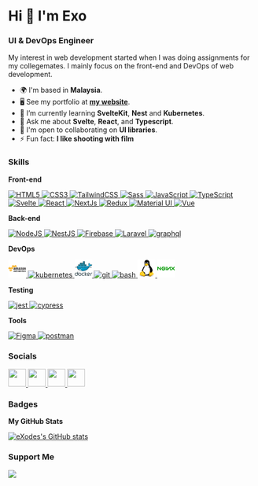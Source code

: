 # Hi 👋 I'm Exo

### UI & DevOps Engineer

My interest in web development started when I was doing assignments for my collegemates. I mainly focus on the front-end and DevOps of web development.

-   🌍 I'm based in **Malaysia**.
-   🖥️ See my portfolio at **[my website](http://eXodes.net)**.
-   🌱 I’m currently learning **SvelteKit**, **Nest** and **Kubernetes**.
-   💬 Ask me about **Svelte**, **React**, and **Typescript**.
-   🤝 I'm open to collaborating on **UI libraries**.
-   ⚡ Fun fact: **I like shooting with film**

### Skills

<b>Front-end</b>

<p align="left">
    <a
        href="https://developer.mozilla.org/en-US/docs/Glossary/HTML5"
        target="_blank"
        rel="noreferrer"
    >
        <img
            src="https://raw.githubusercontent.com/danielcranney/readme-generator/main/public/icons/skills/html5-colored.svg"
            width="36"
            height="36"
            alt="HTML5"
        />
    </a>
    <a href="https://www.w3.org/TR/CSS/#css" target="_blank" rel="noreferrer">
        <img
            src="https://raw.githubusercontent.com/danielcranney/readme-generator/main/public/icons/skills/css3-colored.svg"
            width="36"
            height="36"
            alt="CSS3"
        />
    </a>
    <a href="https://tailwindcss.com/" target="_blank" rel="noreferrer">
        <img
            src="https://raw.githubusercontent.com/danielcranney/readme-generator/main/public/icons/skills/tailwindcss-colored.svg"
            width="36"
            height="36"
            alt="TailwindCSS"
        />
    </a>
    <a href="https://sass-lang.com/" target="_blank" rel="noreferrer">
        <img
            src="https://raw.githubusercontent.com/danielcranney/readme-generator/main/public/icons/skills/sass-colored.svg"
            width="36"
            height="36"
            alt="Sass"
        />
    </a>
    <a
        href="https://developer.mozilla.org/en-US/docs/Web/JavaScript"
        target="_blank"
        rel="noreferrer"
    >
        <img
            src="https://raw.githubusercontent.com/danielcranney/readme-generator/main/public/icons/skills/javascript-colored.svg"
            width="36"
            height="36"
            alt="JavaScript"
        />
    </a>
    <a href="https://www.typescriptlang.org/" target="_blank" rel="noreferrer">
        <img
            src="https://raw.githubusercontent.com/danielcranney/readme-generator/main/public/icons/skills/typescript-colored.svg"
            width="36"
            height="36"
            alt="TypeScript"
        />
    </a>
    <a href="https://svelte.dev/" target="_blank" rel="noreferrer">
        <img
            src="https://raw.githubusercontent.com/danielcranney/readme-generator/main/public/icons/skills/svelte-colored.svg"
            width="36"
            height="36"
            alt="Svelte"
        />
    </a>
    <a href="https://reactjs.org/" target="_blank" rel="noreferrer">
        <img
            src="https://raw.githubusercontent.com/danielcranney/readme-generator/main/public/icons/skills/react-colored.svg"
            width="36"
            height="36"
            alt="React"
        />
    </a>
    <a href="https://nextjs.org/docs" target="_blank" rel="noreferrer">
        <img
            src="https://raw.githubusercontent.com/danielcranney/readme-generator/main/public/icons/skills/nextjs-colored.svg"
            width="36"
            height="36"
            alt="NextJs"
        />
    </a>
    <a href="https://redux.js.org/" target="_blank" rel="noreferrer">
        <img
            src="https://raw.githubusercontent.com/danielcranney/readme-generator/main/public/icons/skills/redux-colored.svg"
            width="36"
            height="36"
            alt="Redux"
        />
    </a>
    <a href="https://mui.com/" target="_blank" rel="noreferrer">
        <img
            src="https://raw.githubusercontent.com/danielcranney/readme-generator/main/public/icons/skills/materialui-colored.svg"
            width="36"
            height="36"
            alt="Material UI"
        />
    </a>
    <a href="https://vuejs.org/" target="_blank" rel="noreferrer">
        <img
            src="https://raw.githubusercontent.com/danielcranney/readme-generator/main/public/icons/skills/vuejs-colored.svg"
            width="36"
            height="36"
            alt="Vue"
        />
    </a>
</p>

<b>Back-end</b>

<p align="left">
    <a href="https://nodejs.org/en/" target="_blank" rel="noreferrer">
        <img
            src="https://raw.githubusercontent.com/danielcranney/readme-generator/main/public/icons/skills/nodejs-colored.svg"
            width="36"
            height="36"
            alt="NodeJS"
        />
    </a>
    <a href="https://docs.nestjs.com/" target="_blank" rel="noreferrer">
        <img
            src="https://raw.githubusercontent.com/danielcranney/readme-generator/main/public/icons/skills/nestjs-colored.svg"
            width="36"
            height="36"
            alt="NestJS"
        />
    </a>
    <a href="https://firebase.google.com/" target="_blank" rel="noreferrer">
        <img
            src="https://raw.githubusercontent.com/danielcranney/readme-generator/main/public/icons/skills/firebase-colored.svg"
            width="36"
            height="36"
            alt="Firebase"
        />
    </a>
    <a href="https://laravel.com/" target="_blank" rel="noreferrer">
        <img
            src="https://raw.githubusercontent.com/danielcranney/readme-generator/main/public/icons/skills/laravel-colored.svg"
            width="36"
            height="36"
            alt="Laravel"
        />
    </a>
    <a href="https://graphql.org" target="_blank" rel="noreferrer">
        <img
            src="https://www.vectorlogo.zone/logos/graphql/graphql-icon.svg"
            alt="graphql"
            width="36"
            height="36"
        />
    </a>
</p>

<b>DevOps</b>

<p align="left">
    <a href="https://aws.amazon.com" target="_blank" rel="noreferrer">
        <img
            src="https://raw.githubusercontent.com/devicons/devicon/master/icons/amazonwebservices/amazonwebservices-original-wordmark.svg"
            alt="aws"
            width="36"
            height="36"
        />
    </a>
    <a href="https://kubernetes.io" target="_blank" rel="noreferrer">
        <img
            src="https://www.vectorlogo.zone/logos/kubernetes/kubernetes-icon.svg"
            alt="kubernetes"
            width="36"
            height="36"
        />
    </a>
    <a href="https://www.docker.com/" target="_blank" rel="noreferrer">
        <img
            src="https://raw.githubusercontent.com/devicons/devicon/master/icons/docker/docker-original-wordmark.svg"
            alt="docker"
            width="36"
            height="36"
        />
    </a>
    <a href="https://git-scm.com/" target="_blank" rel="noreferrer">
        <img
            src="https://www.vectorlogo.zone/logos/git-scm/git-scm-icon.svg"
            alt="git"
            width="36"
            height="36"
        />
    </a>
    <a
        href="https://www.gnu.org/software/bash/"
        target="_blank"
        rel="noreferrer"
    >
        <img
            src="https://www.vectorlogo.zone/logos/gnu_bash/gnu_bash-icon.svg"
            alt="bash"
            width="36"
            height="36"
        />
    </a>
    <a href="https://www.linux.org/" target="_blank" rel="noreferrer">
        <img
            src="https://raw.githubusercontent.com/devicons/devicon/master/icons/linux/linux-original.svg"
            alt="linux"
            width="36"
            height="36"
        />
    </a>
    <a href="https://www.nginx.com" target="_blank" rel="noreferrer">
        <img
            src="https://raw.githubusercontent.com/devicons/devicon/master/icons/nginx/nginx-original.svg"
            alt="nginx"
            width="36"
            height="36"
        />
    </a>
</p>

<b>Testing</b>

<p align="left">
    <a href="https://jestjs.io" target="_blank" rel="noreferrer">
        <img
            src="https://www.vectorlogo.zone/logos/jestjsio/jestjsio-icon.svg"
            alt="jest"
            width="36"
            height="36"
        />
    </a>
    <a href="https://www.cypress.io" target="_blank" rel="noreferrer">
        <img
            src="https://raw.githubusercontent.com/simple-icons/simple-icons/6e46ec1fc23b60c8fd0d2f2ff46db82e16dbd75f/icons/cypress.svg"
            alt="cypress"
            width="36"
            height="36"
        />
    </a>
</p>

<b>Tools</b>

<p align="left">
    <a href="https://www.figma.com/" target="_blank" rel="noreferrer">
        <img
            src="https://raw.githubusercontent.com/danielcranney/readme-generator/main/public/icons/skills/figma-colored.svg"
            width="36"
            height="36"
            alt="Figma"
        />
    </a>
    <a href="https://postman.com" target="_blank" rel="noreferrer">
        <img
            src="https://www.vectorlogo.zone/logos/getpostman/getpostman-icon.svg"
            alt="postman"
            width="36"
            height="36"
        />
    </a>
</p>

### Socials

<p align="left">
    <a href="https://www.github.com/eXodes" target="_blank" rel="noreferrer">
        <img
            src="https://raw.githubusercontent.com/danielcranney/readme-generator/main/public/icons/socials/github.svg"
            width="36"
            height="36"
        />
    </a>
    <a
        href="https://discord.com/users/eXodes#1225"
        target="_blank"
        rel="noreferrer"
    >
        <img
            src="https://raw.githubusercontent.com/danielcranney/readme-generator/main/public/icons/socials/discord.svg"
            width="36"
            height="36"
        />
    </a>
    <a href="https://www.polywork.com/exodes" target="_blank" rel="noreferrer">
        <img
            src="https://raw.githubusercontent.com/danielcranney/readme-generator/main/public/icons/socials/polywork.svg"
            width="36"
            height="36"
        />
    </a>
    <a href="https://www.behance.com/exodes" target="_blank" rel="noreferrer"></a>
        <img
            src="https://raw.githubusercontent.com/danielcranney/readme-generator/main/public/icons/socials/behance.svg"
            width="36"
            height="36"
        />
    </a>
</p>

### Badges

<b>My GitHub Stats</b>

<a href="http://www.github.com/eXodes">
    <img
        src="https://github-readme-stats.vercel.app/api?username=eXodes&show_icons=true&hide=issues,&count_private=true&title_color=0891b2&text_color=ffffff&icon_color=0891b2&bg_color=1c1917&hide_border=true&show_icons=true"
        alt="eXodes's GitHub stats"
    />
</a>

### Support Me

<a href="https://www.buymeacoffee.com/exodes"><img src="https://cdn.buymeacoffee.com/buttons/v2/default-yellow.png" width="200" /></a>
